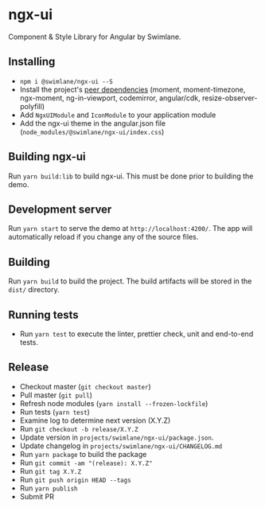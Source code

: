 # ngx-ui

Component & Style Library for Angular by Swimlane.

## Installing

- `npm i @swimlane/ngx-ui --S`
- Install the project's [peer dependencies](https://github.com/swimlane/ngx-ui/blob/master/projects/swimlane/ngx-ui/package.json#L27) (moment, moment-timezone, ngx-moment, ng-in-viewport, codemirror, angular/cdk, resize-observer-polyfill)
- Add `NgxUIModule` and `IconModule` to your application module
- Add the ngx-ui theme in the angular.json file (`node_modules/@swimlane/ngx-ui/index.css`)

## Building ngx-ui

Run `yarn build:lib` to build ngx-ui. This must be done prior to building the demo.

## Development server

Run `yarn start` to serve the demo at `http://localhost:4200/`. The app will automatically reload if you change any of the source files.

## Building

Run `yarn build` to build the project. The build artifacts will be stored in the `dist/` directory.

## Running tests

- Run `yarn test` to execute the linter, prettier check, unit and end-to-end tests.

## Release

- Checkout master (`git checkout master`)
- Pull master (`git pull`)
- Refresh node modules (`yarn install --frozen-lockfile`)
- Run tests (`yarn test`)
- Examine log to determine next version (X.Y.Z)
- Run `git checkout -b release/X.Y.Z`
- Update version in `projects/swimlane/ngx-ui/package.json`.
- Update changelog in `projects/swimlane/ngx-ui/CHANGELOG.md`
- Run `yarn package` to build the package
- Run `git commit -am "(release): X.Y.Z"`
- Run `git tag X.Y.Z`
- Run `git push origin HEAD --tags`
- Run `yarn publish`
- Submit PR


